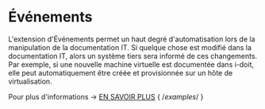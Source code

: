 # Événements

L'extension d'Événements permet un haut degré d'automatisation lors de la manipulation de la documentation IT. Si quelque chose est modifié dans la documentation IT, alors un système tiers sera informé de ces changements. Par exemple, si une nouvelle machine virtuelle est documentée dans i-doit, elle peut automatiquement être créée et provisionnée sur un hôte de virtualisation.

Pour plus d'informations -> [EN SAVOIR PLUS](../../../i-doit-pro-add-ons/events.md) { /*examples*/ }
